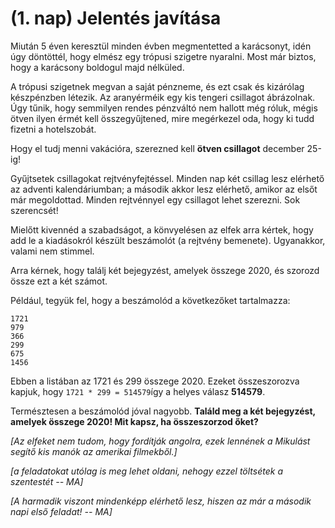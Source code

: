 (1. nap) Jelentés javítása 
==========================
Miután 5 éven keresztül minden évben megmentetted a karácsonyt, idén úgy döntöttél, hogy elmész egy trópusi szigetre nyaralni. Most már biztos, hogy a karácsony boldogul majd nélküled.

A trópusi szigetnek megvan a saját pénzneme, és ezt csak és kizárólag készpénzben létezik. Az aranyérméik egy kis tengeri csillagot ábrázolnak. Úgy tűnik, hogy semmilyen rendes pénzváltó nem hallott még róluk, mégis ötven ilyen érmét kell összegyűjtened, mire megérkezel oda, hogy ki tudd fizetni a hotelszobát.

Hogy el tudj menni vakációra, szerezned kell **ötven csillagot** december 25-ig!


Gyűjtsetek csillagokat rejtvényfejtéssel. Minden nap két csillag lesz elérhető az adventi kalendáriumban; a második akkor lesz elérhető, amikor az elsőt már megoldottad. 
Minden rejtvénnyel egy csillagot lehet szerezni. Sok szerencsét!


Mielőtt kivennéd a szabadságot, a könvyelésen az elfek arra kértek, hogy add le a kiadásokról készült beszámolót (a rejtvény bemenete). Ugyanakkor, valami nem stimmel.

Arra kérnek, hogy találj két bejegyzést, amelyek összege 2020, és szorozd össze ezt a két számot.

Például, tegyük fel, hogy a beszámolód a következőket tartalmazza:

```
1721
979
366
299
675
1456
```
Ebben a listában az 1721 és 299 összege 2020. Ezeket összeszorozva kapjuk, hogy ```1721 * 299 = 514579```így a helyes válasz **514579**.

Természtesen a beszámolód jóval nagyobb. 
**Találd meg a két bejegyzést, amelyek összege 2020! Mit kapsz, ha összeszorzod őket?**




*[Az elfeket nem tudom, hogy fordítják angolra, ezek lennének a Mikulást segítő kis manók az amerikai filmekből.]*

*[a feladatokat utólag is meg lehet oldani, nehogy ezzel töltsétek a szentestét -- MA]*


*[A harmadik viszont mindenképp elérhető lesz, hiszen az már a második napi első feladat! -- MA]*